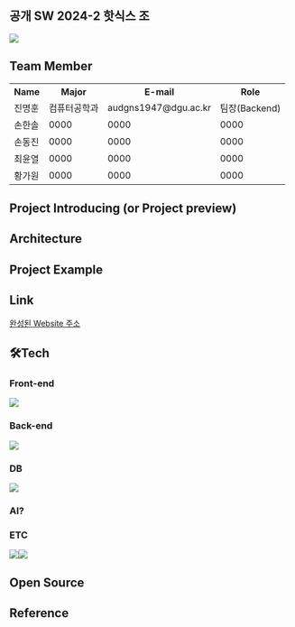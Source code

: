 ## 공개 SW 2024-2 핫식스 조 
<img src="https://capsule-render.vercel.app/api?type=waving&color=gradient&height=230&section=header&text=Project%20Name&fontSize=60" />




<h2><i class="fa-solid fa-person"></i>Team Member</h2>
<table>
  <tr>
    <th scope=col>Name</th>
    <th scope=col>Major</th>
    <th scope=col>E-mail</th>
    <th scope=col>Role</th>
  </tr>
  <tr>
    <td>진명훈</td>
    <td>컴퓨터공학과</td>
    <td>audgns1947@dgu.ac.kr</td>
    <td>팀장(Backend)</td>
  </tr>
  <tr>
    <td>손한솔</td>
    <td>0000</td>
    <td>0000</td>
    <td>0000</td>
  </tr>
  <tr>
    <td>손동진</td>
    <td>0000</td>
    <td>0000</td>
    <td>0000</td>
  </tr>
  <tr>
    <td>최윤열</td>
    <td>0000</td>
    <td>0000</td>
    <td>0000</td>
  </tr>
  <tr>
    <td>황가원</td>
    <td>0000</td>
    <td>0000</td>
    <td>0000</td>
  </tr>
</table>

<h2>Project Introducing (or Project preview)</h2>
  
<h2>Architecture</h2>

<h2>Project Example</h2>

<h2>Link</h2>
<a href="google.com">완성된 Website 주소</a>

<h2>🛠️Tech</h2>
  <h3>Front-end</h3>
  <img src="https://img.shields.io/badge/React-ff0101?style=for-the-badge&logo=React&logoColor=white"/>
  <h3>Back-end</h3>
  <img src="https://img.shields.io/badge/SpringBoot-98dd6d?style=for-the-badge&logo=SpringBoot&logoColor=white"/>
  <h3>DB</h3>
  <img src="https://img.shields.io/badge/Mysql-#4982A6?style=for-the-badge&logo=MySQL&logoColor=white"/>
  <h3>AI?</h3>
  
  <h3>ETC</h3>
  
  <img src="https://img.shields.io/badge/Github-000000?style=for-the-badge&logo=Github&logoColor=white"/><img src="https://img.shields.io/badge/Discord-8268d1?style=for-the-badge&logo=Discord&logoColor=white"/>
<h2>Open Source</h2>


<h2>Reference</h2>


